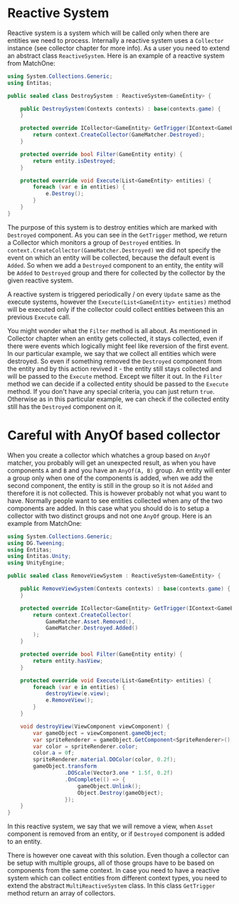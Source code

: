 # Reactive System
Reactive system is a system which will be called only when there are entities we need to process. Internally a reactive system uses a `Collector` instance (see collector chapter for more info). As a user you need to extend an abstract class `ReactiveSystem`. Here is an example of a reactive system from MatchOne:

```csharp
using System.Collections.Generic;
using Entitas;

public sealed class DestroySystem : ReactiveSystem<GameEntity> {

    public DestroySystem(Contexts contexts) : base(contexts.game) {
    }

    protected override ICollector<GameEntity> GetTrigger(IContext<GameEntity> context) {
        return context.CreateCollector(GameMatcher.Destroyed);
    }

    protected override bool Filter(GameEntity entity) {
        return entity.isDestroyed;
    }

    protected override void Execute(List<GameEntity> entities) {
        foreach (var e in entities) {
            e.Destroy();
        }
    }
}
```

The purpose of this system is to destroy entities which are marked with `Destroyed` component. As you can see in the `GetTrigger` method, we return a Collector which monitors a group of `Destroyed` entities. In `context.CreateCollector(GameMatcher.Destroyed)` we did not specify the event on which an entity will be collected, because the default event is `Added`. So when we add a `Destroyed` component to an entity, the entity will be `Added` to `Destroyed` group and there for collected by the collector by the given reactive system.

A reactive system is triggered periodically / on every `Update` same as the execute systems, however the `Execute(List<GameEntity> entities)` method will be executed only if the collector could collect entities between this an previous `Execute` call.

You might wonder what the `Filter` method is all about. As mentioned in Collector chapter when an entity gets collected, it stays collected, even if there were events which logically might feel like reversion of the first event. In our particular example, we say that we collect all entities which were destroyed. So even if something removed the `Destroyed` component from the entity and by this action revived it - the entity still stays collected and will be passed to the `Execute` method. Except we filter it out. In the `Filter` method we can decide if a collected entity should be passed to the `Execute` method. If you don't have any special criteria, you can just return `true`. Otherwise as in this particular example, we can check if the collected entity still has the `Destroyed` component on it.

# Careful with AnyOf based collector
When you create a collector which whatches a group based on `AnyOf` matcher, you probably will get an unexpected result, as when you have components `A` and `B` and you have an `AnyOf(A, B)` group. An entity will enter a group only when one of the components is added, when we add the second component, the entity is still in the group so it is not `Added` and therefore it is not collected. This is however probably not what you want to have. Normally people want to see entities collected when any of the two components are added. In this case what you should do is to setup a collector with two distinct groups and not one `AnyOf` group. Here is an example from MatchOne:

```csharp
using System.Collections.Generic;
using DG.Tweening;
using Entitas;
using Entitas.Unity;
using UnityEngine;

public sealed class RemoveViewSystem : ReactiveSystem<GameEntity> {

    public RemoveViewSystem(Contexts contexts) : base(contexts.game) {
    }

    protected override ICollector<GameEntity> GetTrigger(IContext<GameEntity> context) {
        return context.CreateCollector(
            GameMatcher.Asset.Removed(),
            GameMatcher.Destroyed.Added()
        );
    }

    protected override bool Filter(GameEntity entity) {
        return entity.hasView;
    }

    protected override void Execute(List<GameEntity> entities) {
        foreach (var e in entities) {
            destroyView(e.view);
            e.RemoveView();
        }
    }

    void destroyView(ViewComponent viewComponent) {
        var gameObject = viewComponent.gameObject;
        var spriteRenderer = gameObject.GetComponent<SpriteRenderer>();
        var color = spriteRenderer.color;
        color.a = 0f;
        spriteRenderer.material.DOColor(color, 0.2f);
        gameObject.transform
                  .DOScale(Vector3.one * 1.5f, 0.2f)
                  .OnComplete(() => {
                      gameObject.Unlink();
                      Object.Destroy(gameObject);
                  });
    }
}
```

In this reactive system, we say that we will remove a view, when `Asset` component is removed from an entity, or if `Destroyed` component is added to an entity.

There is however one caveat with this solution. Even though a collector can be setup with multiple groups, all of those groups have to be based on components from the same context. In case you need to have a reactive system which can collect entities from different context types, you need to extend the abstract `MultiReactiveSystem` class. In this class `GetTrigger` method return an array of collectors.
